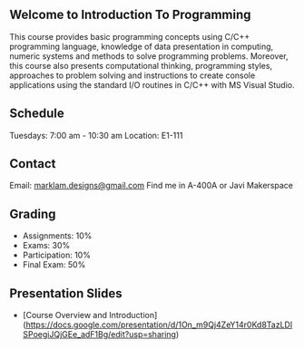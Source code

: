 ## Welcome to Introduction To Programming

This course provides basic programming concepts using C/C++ programming language, knowledge of data presentation in computing, numeric systems and methods to solve programming problems. Moreover, this course also presents computational thinking, programming styles, approaches to problem solving and instructions to create console applications using the standard I/O routines in C/C++ with MS Visual Studio.

## Schedule

Tuesdays: 7:00 am - 10:30 am
Location: E1-111

## Contact

Email: marklam.designs@gmail.com
Find me in A-400A or Javi Makerspace

## Grading

* Assignments: 10%
* Exams: 30%
* Participation: 10%
* Final Exam: 50%

## Presentation Slides

* [Course Overview and Introduction] (https://docs.google.com/presentation/d/1On_m9Qj4ZeY14r0Kd8TazLDlSPoegiJQjGEe_adF1Bg/edit?usp=sharing)
